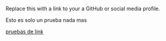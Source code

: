 Replace this with a link to your a GitHub or social media profile.

Esto es solo un prueba nada mas 

[pruebas de link](https:\\www.google.com)
